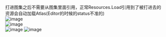 打进图集之后不需要从图集里面引用，正常Resources.Load引用到了被打进去的资源会自动加载Atlas(Editor的时候的status不准的)  
![image](https://github.com/user-attachments/assets/8d7c8b3d-42a0-444a-ae80-0ce09e369db3)  
![image](https://github.com/user-attachments/assets/be4f07dd-4185-4a39-90b7-dff28ab65633)  
![image](https://github.com/user-attachments/assets/f72c3be3-8fb0-4c83-999b-104454e7c464)
![image](https://github.com/user-attachments/assets/9b9aa15f-dcb6-4dcc-a102-a95e416536f3)


